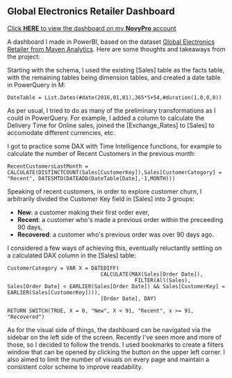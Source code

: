 ## Global Electronics Retailer Dashboard

[Click **HERE** to view the dashboard on my **NovyPro** account](https://project.novypro.com/9OXJcX)

A dashboard I made in PowerBI, based on the dataset [Global Electronics Retailer from Maven Analytics](https://mavenanalytics.io/data-playground?order=date_added%2Cdesc&search=global%20elec). Here are some thoughts and takeaways from the project:

Starting with the schema, I used the existing [Sales] table as the facts table, with the remaining tables being dimension tables, and created a date table in PowerQuery in M:
```
DateTable = List.Dates(#date(2016,01,01),365*5+54,#duration(1,0,0,0))
```
As per usual, I tried to do as many of the preliminary transformations as I could in PowerQuery. For example, I added a column to calculate the Delivery Time for Online sales, joined the [Exchange_Rates] to [Sales] to accomodate different currencies, etc.

I got to practice some DAX with Time Intelligence functions, for example to calculate the number of Recent Customers in the previous month:
```
RecentCustomersLastMonth = CALCULATE(DISTINCTCOUNT(Sales[CustomerKey]),Sales[CustomerCategory] = "Recent", DATESMTD(DATEADD(DateTable[Date],-1,MONTH)))
```
Speaking of recent customers, in order to explore customer churn, I arbitrarily divided the Customer Key field in [Sales] into 3 groups:

- **New**: a customer making their first order ever,
- **Recent**: a customer who's made a previous order within the preceeding 90 days,
- **Recovered**: a customer who's previous order was over 90 days ago.

I considered a few ways of achieving this, eventually reluctantly settling on a calculated DAX column in the [Sales] table:
```
CustomerCategory = VAR X = DATEDIFF(
                              CALCULATE(MAX(Sales[Order Date]),
                                         FILTER(All(Sales), Sales[Order Date] < EARLIER(Sales[Order Date]) && Sales[CustomerKey] = EARLIER(Sales[CustomerKey]))),
                              [Order Date], DAY)

RETURN SWITCH(TRUE, X = 0, "New", X < 91, "Recent", x >= 91, "Recovered")
```
As for the visual side of things, the dashboard can be navigated via the sidebar on the left side of the screen. Recently I've seen more and more of those, so I decided to follow the trends. I used bookmarks to create a filters window that can be opened by clicking the button on the upper left corner. I also aimed to limit the number of visuals on every page and maintain a consistent color scheme to improve readability.
